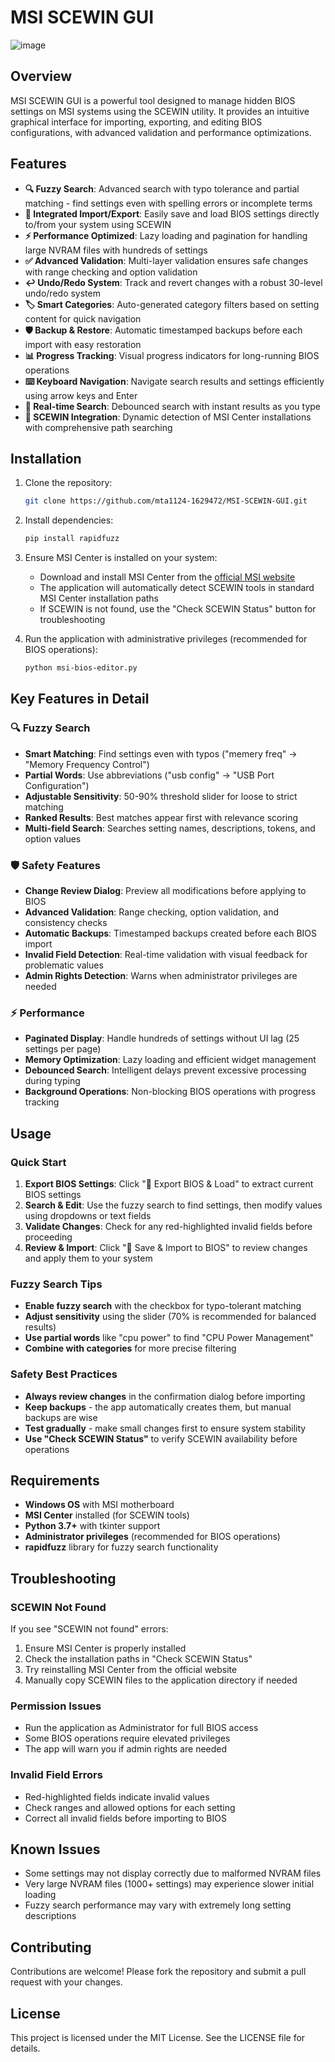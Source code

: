 # MSI SCEWIN GUI

![image](https://github.com/user-attachments/assets/f0bfe5d4-47f6-446c-ac9f-9a9dc309b4dd)

## Overview

MSI SCEWIN GUI is a powerful tool designed to manage hidden BIOS settings on MSI systems using the SCEWIN utility. It provides an intuitive graphical interface for importing, exporting, and editing BIOS configurations, with advanced validation and performance optimizations.

## Features

- **🔍 Fuzzy Search**: Advanced search with typo tolerance and partial matching - find settings even with spelling errors or incomplete terms
- **🔄 Integrated Import/Export**: Easily save and load BIOS settings directly to/from your system using SCEWIN
- **⚡ Performance Optimized**: Lazy loading and pagination for handling large NVRAM files with hundreds of settings
- **✅ Advanced Validation**: Multi-layer validation ensures safe changes with range checking and option validation
- **↩️ Undo/Redo System**: Track and revert changes with a robust 30-level undo/redo system
- **🏷️ Smart Categories**: Auto-generated category filters based on setting content for quick navigation
- **🛡️ Backup & Restore**: Automatic timestamped backups before each import with easy restoration
- **📊 Progress Tracking**: Visual progress indicators for long-running BIOS operations
- **⌨️ Keyboard Navigation**: Navigate search results and settings efficiently using arrow keys and Enter
- **🎯 Real-time Search**: Debounced search with instant results as you type
- **🔧 SCEWIN Integration**: Dynamic detection of MSI Center installations with comprehensive path searching

## Installation

1. Clone the repository:

   ```bash
   git clone https://github.com/mta1124-1629472/MSI-SCEWIN-GUI.git
   ```

2. Install dependencies:

   ```bash
   pip install rapidfuzz
   ```

3. Ensure MSI Center is installed on your system:
   - Download and install MSI Center from the [official MSI website](https://www.msi.com/Landing/MSI-Center)
   - The application will automatically detect SCEWIN tools in standard MSI Center installation paths
   - If SCEWIN is not found, use the "Check SCEWIN Status" button for troubleshooting

4. Run the application with administrative privileges (recommended for BIOS operations):

   ```bash
   python msi-bios-editor.py
   ```

## Key Features in Detail

### 🔍 Fuzzy Search

- **Smart Matching**: Find settings even with typos ("memery freq" → "Memory Frequency Control")
- **Partial Words**: Use abbreviations ("usb config" → "USB Port Configuration")
- **Adjustable Sensitivity**: 50-90% threshold slider for loose to strict matching
- **Ranked Results**: Best matches appear first with relevance scoring
- **Multi-field Search**: Searches setting names, descriptions, tokens, and option values

### 🛡️ Safety Features

- **Change Review Dialog**: Preview all modifications before applying to BIOS
- **Advanced Validation**: Range checking, option validation, and consistency checks
- **Automatic Backups**: Timestamped backups created before each BIOS import
- **Invalid Field Detection**: Real-time validation with visual feedback for problematic values
- **Admin Rights Detection**: Warns when administrator privileges are needed

### ⚡ Performance

- **Paginated Display**: Handle hundreds of settings without UI lag (25 settings per page)
- **Memory Optimization**: Lazy loading and efficient widget management
- **Debounced Search**: Intelligent delays prevent excessive processing during typing
- **Background Operations**: Non-blocking BIOS operations with progress tracking

## Usage

### Quick Start

1. **Export BIOS Settings**: Click "🔽 Export BIOS & Load" to extract current BIOS settings
2. **Search & Edit**: Use the fuzzy search to find settings, then modify values using dropdowns or text fields
3. **Validate Changes**: Check for any red-highlighted invalid fields before proceeding
4. **Review & Import**: Click "🔼 Save & Import to BIOS" to review changes and apply them to your system

### Fuzzy Search Tips

- **Enable fuzzy search** with the checkbox for typo-tolerant matching
- **Adjust sensitivity** using the slider (70% is recommended for balanced results)
- **Use partial words** like "cpu power" to find "CPU Power Management"
- **Combine with categories** for more precise filtering

### Safety Best Practices

- **Always review changes** in the confirmation dialog before importing
- **Keep backups** - the app automatically creates them, but manual backups are wise
- **Test gradually** - make small changes first to ensure system stability
- **Use "Check SCEWIN Status"** to verify SCEWIN availability before operations

## Requirements

- **Windows OS** with MSI motherboard
- **MSI Center** installed (for SCEWIN tools)
- **Python 3.7+** with tkinter support
- **Administrator privileges** (recommended for BIOS operations)
- **rapidfuzz** library for fuzzy search functionality

## Troubleshooting

### SCEWIN Not Found

If you see "SCEWIN not found" errors:

1. Ensure MSI Center is properly installed
2. Check the installation paths in "Check SCEWIN Status"
3. Try reinstalling MSI Center from the official website
4. Manually copy SCEWIN files to the application directory if needed

### Permission Issues

- Run the application as Administrator for full BIOS access
- Some BIOS operations require elevated privileges
- The app will warn you if admin rights are needed

### Invalid Field Errors

- Red-highlighted fields indicate invalid values
- Check ranges and allowed options for each setting
- Correct all invalid fields before importing to BIOS

## Known Issues

- Some settings may not display correctly due to malformed NVRAM files
- Very large NVRAM files (1000+ settings) may experience slower initial loading
- Fuzzy search performance may vary with extremely long setting descriptions

## Contributing

Contributions are welcome! Please fork the repository and submit a pull request with your changes.

## License

This project is licensed under the MIT License. See the LICENSE file for details.
